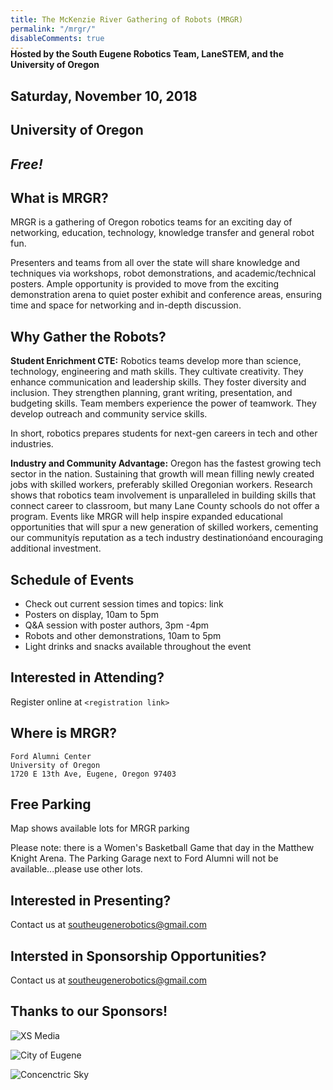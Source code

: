 ```yaml
---
title: The McKenzie River Gathering of Robots (MRGR)
permalink: "/mrgr/"
disableComments: true
---
```


<h4 style="margin-top:-20px;">Hosted by the South Eugene Robotics Team, LaneSTEM, and the University of Oregon</h4>

<h2>Saturday, November 10, 2018</h2>
<h2>University of Oregon</h2>
<h2><i>Free!</i></h2>

## What is MRGR?
MRGR is a gathering of Oregon robotics teams for an exciting day of networking, education, technology, knowledge transfer and general robot fun.

Presenters and teams from all over the state will share knowledge and techniques via workshops, robot demonstrations, and academic/technical posters. Ample opportunity is provided to move from the exciting demonstration arena to quiet poster exhibit and conference areas, ensuring time and space for networking and in-depth discussion.

## Why Gather the Robots?
**Student Enrichment CTE:** Robotics teams develop more than science, technology, engineering and math skills. They cultivate creativity. They enhance communication and leadership skills. They foster diversity and inclusion. They strengthen planning, grant writing, presentation, and budgeting skills. Team members experience the power of teamwork. They develop outreach and community service skills.

In short, robotics prepares students for next-gen careers in tech and other industries.

**Industry and Community Advantage:** Oregon has the fastest growing tech sector in the nation. Sustaining that growth will mean filling newly created jobs with skilled workers, preferably skilled Oregonian workers. Research shows that robotics team involvement is unparalleled in building skills that connect career to classroom, but many Lane County schools do not offer a program. Events like MRGR will help inspire expanded educational opportunities that will spur a new generation of skilled workers, cementing our communityís reputation as a tech industry destinationóand encouraging additional investment.

## Schedule of Events
- Check out current session times and topics: link
- Posters on display, 10am to 5pm
- Q&A session with poster authors, 3pm -4pm
- Robots and other demonstrations, 10am to 5pm
- Light drinks and snacks available throughout the event

## Interested in Attending?
Register online at `<registration link>`

## Where is MRGR?
```
Ford Alumni Center
University of Oregon
1720 E 13th Ave, Eugene, Oregon 97403
```

## Free Parking <link to map>
Map shows available lots for MRGR parking

Please note: there is a Women's Basketball Game that day in the Matthew Knight Arena. The Parking Garage next to Ford Alumni will not be available...please use other lots.

## Interested in Presenting?
Contact us at [southeugenerobotics@gmail.com](mailto:southeugenerobotics@gmail.com)

## Intersted in Sponsorship Opportunities?
Contact us at [southeugenerobotics@gmail.com](mailto:southeugenerobotics@gmail.com)

## Thanks to our Sponsors!
![XS Media](https://xsmedia.com/wp-content/uploads/XS-Media-Logo-Horizontal-Lite-Black.png)

![City of Eugene](https://pbs.twimg.com/profile_images/2514772194/uwlg4rrfdhbimiyvowab.png)

![Concenctric Sky](https://www.imsglobal.org/sites/default/files/memberlogos/concentric-sky-logo-2018.png)

